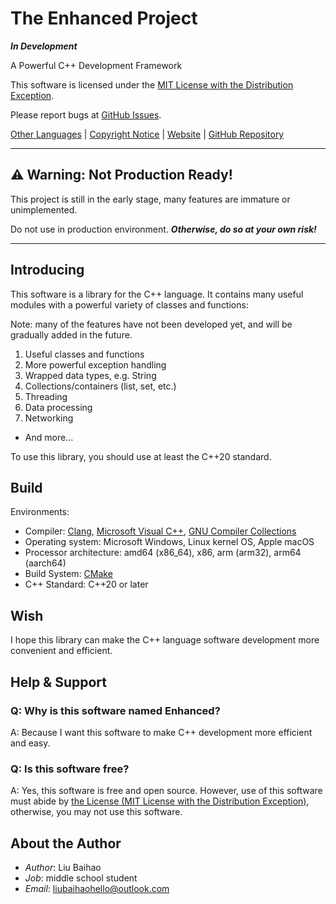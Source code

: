 # The Enhanced Project

***In Development***

A Powerful C++ Development Framework

This software is licensed under the [MIT License with the Distribution Exception](LICENSE).

Please report bugs at [GitHub Issues](https://github.com/sharedwonder/enhanced/issues).

[Other Languages](readme/LANGUAGES.md) | [Copyright Notice](COPYRIGHT) | [Website](https://sharedwonder.github.io/enhanced/) | [GitHub Repository](https://github.com/sharedwonder/enhanced/)

---

## ⚠ **Warning: Not Production Ready!**

This project is still in the early stage, many features are immature or unimplemented.

Do not use in production environment. ***Otherwise, do so at your own risk!***

---

## Introducing

This software is a library for the C++ language.
It contains many useful modules with a powerful variety of classes and functions:

Note: many of the features have not been developed yet, and will be gradually added in the future.

1. Useful classes and functions
2. More powerful exception handling
3. Wrapped data types, e.g. String
4. Collections/containers (list, set, etc.)
5. Threading
6. Data processing
7. Networking

- And more...

To use this library, you should use at least the C++20 standard.

## Build

Environments:

- Compiler: [Clang](https://clang.llvm.org/), [Microsoft Visual C++](https://visualstudio.microsoft.com/vs/features/cplusplus/), [GNU Compiler Collections](https://gcc.gnu.org/)
- Operating system: Microsoft Windows, Linux kernel OS, Apple macOS
- Processor architecture: amd64 (x86_64), x86, arm (arm32), arm64 (aarch64)
- Build System: [CMake](https://cmake.org/)
- C++ Standard: C++20 or later

## Wish

I hope this library can make the C++ language software development more convenient and efficient.

## Help & Support

### Q: Why is this software named Enhanced?

A: Because I want this software to make C++ development more efficient and easy.

### Q: Is this software free?

A: Yes, this software is free and open source. However, use of this software must abide by [the License (MIT License with the Distribution Exception)](LICENSE), otherwise, you may not use this software.

## About the Author

- *Author*: Liu Baihao
- *Job*: middle school student
- *Email*: <liubaihaohello@outlook.com>
